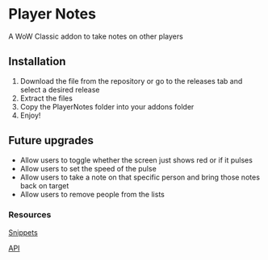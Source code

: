 # Player Notes

A WoW Classic addon to take notes on other players

## Installation

1. Download the file from the repository or go to the releases tab and select a desired release
2. Extract the files
3. Copy the PlayerNotes folder into your addons folder
4. Enjoy!

## Future upgrades
* Allow users to toggle whether the screen just shows red or if it pulses
* Allow users to set the speed of the pulse
* Allow users to take a note on that specific person and bring those notes back on target
* Allow users to remove people from the lists

### Resources
[Snippets](http://wowprogramming.com/snippets.html)

[API](http://wowprogramming.com/docs/api.html)
